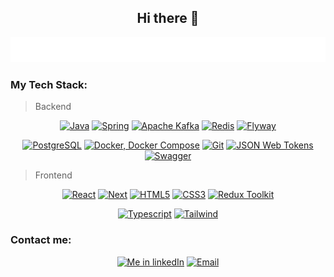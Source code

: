 <h2 align="center">
  Hi there 👋
</h2>
<p align="center">
  <img src="./code.svg" alt="Daniil Mozzhukhin. Java Software Engineer" />
</p>

### My Tech Stack:

> Backend

<p align="center">
  <a href="#"><img src="https://img.shields.io/badge/Java-ED8B00?style=for-the-badge&logo=openjdk&logoColor=white" alt="Java"/></a>
  <a href="https://spring.io"><img src="https://img.shields.io/badge/Spring_Boot-6cb52d?style=for-the-badge&logo=Spring&logoColor=white" alt="Spring"/></a>
  <a href="https://kafka.apache.org"><img src="https://img.shields.io/badge/Apache_Kafka-231F20?style=for-the-badge&logo=apache-kafka&logoColor=white" alt="Apache Kafka"/></a>
  <a href="https://redis.io"><img src="https://img.shields.io/badge/Redis-DC382D?style=for-the-badge&logo=redis&logoColor=white" alt="Redis"/></a>
  <a href="https://www.red-gate.com/products/flyway/"><img src="https://img.shields.io/badge/flyway-c60400?style=for-the-badge&logo=flyway&logoColor=white"  alt="Flyway"/></a>
</p>
<p align="center">
  <a href="https://www.postgresql.org"><img src="https://img.shields.io/badge/postgresql-4169e1?style=for-the-badge&logo=postgresql&logoColor=white" alt="PostgreSQL"/></a>
  <a href="https://www.docker.com"><img src="https://img.shields.io/badge/docker-257bd6?style=for-the-badge&logo=docker&logoColor=white" alt="Docker, Docker Compose"/></a>
  <a href="https://git-scm.com"><img src="https://img.shields.io/badge/GIT-E44C30?style=for-the-badge&logo=git&logoColor=white" alt="Git"></a>
  <a href="#"><img src="https://img.shields.io/badge/JWT-333?style=for-the-badge&logo=JSON-Web-Tokens&logoColor=white" alt="JSON Web Tokens"/></a>
  <a href="https://spring.io"><img src="https://img.shields.io/badge/swagger-6cb52d?style=for-the-badge&logo=swagger&logoColor=white&titleColor=white" alt="Swagger"/></a>
</p>

> Frontend

<p align="center">
  <a href="https://react.dev"><img src="https://img.shields.io/badge/React-%23353947?style=for-the-badge&logo=react" alt="React"></a>
  <a href="https://nextjs.org"><img src="https://img.shields.io/badge/Next-000000?style=for-the-badge&logo=vercel&logoColor=white" alt="Next"></a>
  <a href="#"><img src="https://img.shields.io/badge/HTML5-E34F26?style=for-the-badge&logo=html5&logoColor=white" alt="HTML5"></a>
  <a href="#"><img src="https://img.shields.io/badge/CSS3-1572B6?style=for-the-badge&logo=css3&logoColor=white" alt="CSS3"></a>
  <a href="https://redux-toolkit.js.org"><img src="https://img.shields.io/badge/redux_Toolkit-764ABC?style=for-the-badge&logo=redux&logoColor=white" alt="Redux Toolkit"/></a>
</p>
<p align="center">
  <a href="https://www.typescriptlang.org"><img src="https://img.shields.io/badge/TypeScript-3178C6?style=for-the-badge&logo=typescript&logoColor=white" alt="Typescript"/></a>
  <a href="https://tailwindcss.com"><img src="https://img.shields.io/badge/TailwindCSS-37bdf8?style=for-the-badge&logo=tailwind-css&logoColor=white" alt="Tailwind"/></a>
</p>


### Contact me:
<p align="center">
  <a href="https://www.linkedin.com/in/danyazero/"><img src="https://img.shields.io/badge/LinkedIn-0077B5?style=for-the-badge&logo=linkedin&logoColor=white" alt="Me in linkedIn"/></a>
  <a href="mailto:danyamozzhukhin@gmail.com"><img src="https://img.shields.io/badge/Email-D14836?style=for-the-badge&logo=gmail&logoColor=white" alt="Email"/>
</p>

<!--
**danyazero/danyazero** is a ✨ _special_ ✨ repository because its `README.md` (this file) appears on your GitHub profile.

Here are some ideas to get you started:

- 🔭 I’m currently working on ...
- 🌱 I’m currently learning ...
- 👯 I’m looking to collaborate on ...
- 🤔 I’m looking for help with ...
- 💬 Ask me about ...
- 📫 How to reach me: ...
- 😄 Pronouns: ...
- ⚡ Fun fact: ...
-->
